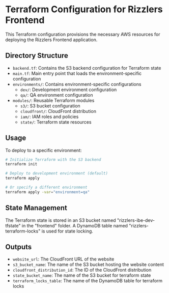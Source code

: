 # Terraform Configuration for Rizzlers Frontend

This Terraform configuration provisions the necessary AWS resources for deploying the Rizzlers Frontend application.

## Directory Structure

- `backend.tf`: Contains the S3 backend configuration for Terraform state
- `main.tf`: Main entry point that loads the environment-specific configuration
- `environments/`: Contains environment-specific configurations
  - `dev/`: Development environment configuration
  - `qa/`: QA environment configuration
- `modules/`: Reusable Terraform modules
  - `s3/`: S3 bucket configuration
  - `cloudfront/`: CloudFront distribution
  - `iam/`: IAM roles and policies
  - `state/`: Terraform state resources

## Usage

To deploy to a specific environment:

```bash
# Initialize Terraform with the S3 backend
terraform init

# Deploy to development environment (default)
terraform apply

# Or specify a different environment
terraform apply -var="environment=qa"
```

## State Management

The Terraform state is stored in an S3 bucket named "rizzlers-ibe-dev-tfstate" in the "frontend" folder. 
A DynamoDB table named "rizzlers-terraform-locks" is used for state locking.

## Outputs

- `website_url`: The CloudFront URL of the website
- `s3_bucket_name`: The name of the S3 bucket hosting the website content
- `cloudfront_distribution_id`: The ID of the CloudFront distribution
- `state_bucket_name`: The name of the S3 bucket for terraform state
- `terraform_locks_table`: The name of the DynamoDB table for terraform locks 